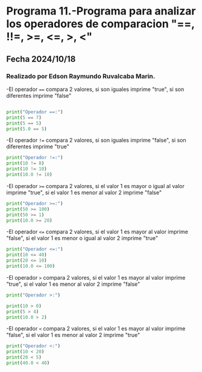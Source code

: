 # Programa 11.-Programa para analizar los operadores de comparacion "==, !!=, >=, <=, >, <"
## Fecha 2024/10/18
### Realizado por Edson Raymundo Ruvalcaba Marin. 
-El operador `==` compara 2 valores, si son iguales imprime "true", si son diferentes imprime "false" 
``` python

print("Operador ==:")
print(5 == 7)
print(5 == 5)
print(5.0 == 5)

```
-El operador `!=` compara 2 valores, si son iguales imprime "false", si son diferentes imprime "true" 
``` python
print("Operador !=:")
print(10 != 8)
print(10 != 10)
print(10.0 != 10)
```
-El operador `>=` compara 2 valores, si el valor 1 es mayor o igual  al valor imprime "true", si el valor 1 es menor al valor 2 imprime "false" 
``` python
print("Operador >=:")
print(50 >= 100)
print(50 >= 1)
print(10.0 >= 20)
```
-El operador `<=` compara 2 valores, si el valor 1 es mayor al valor imprime "false", si el valor 1 es menor o igual al valor 2 imprime "true" 
``` python
print("Operador <=:")
print(10 <= 40)
print(20 <= 10)
print(10.0 <= 100)
```
-El operador `>` compara 2 valores, si el valor 1 es mayor al valor imprime "true", si el valor 1 es menor al valor 2 imprime "false" 
``` python
print("Operador >:")

print(10 > 0)
print(5 > 4)
print(10.0 > 2)
```
-El operador `<` compara 2 valores, si el valor 1 es mayor al valor imprime "false", si el valor 1 es menor al valor 2 imprime "true" 
``` python
print("Operador <:")
print(10 < 20)
print(20 < 5)
print(40.0 < 40)
